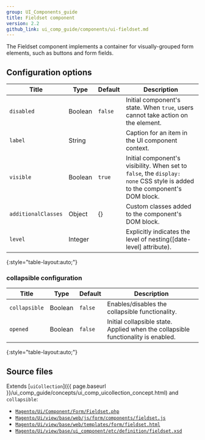 ```yaml
---
group: UI_Components_guide
title: Fieldset сomponent
version: 2.2
github_link: ui_comp_guide/components/ui-fieldset.md
---
```


The Fieldset component implements a container for visually-grouped form elements, such as buttons and form fields.

## Configuration options

| Title               | Type    | Default | Description                                                                                                               |
| ------------------- | ------- | ------- | ------------------------------------------------------------------------------------------------------------------------- |
| `disabled`          | Boolean | `false` | Initial component's state. When `true`, users cannot take action on the element.                                          |
| `label`             | String  |         | Caption for an item in the UI component context.                                                                          |
| `visible`           | Boolean | `true`  | Initial component's visibility. When set to `false`, the `display: none` CSS style is added to the component's DOM block. |
| `additionalClasses` | Object  | {}      | Custom classes added to the component's DOM block.                                                                        |
| `level`             | Integer |         | Explicitly indicates the level of nesting([date-level] attribute).                                                        |
{:style="table-layout:auto;"}

### collapsible configuration

| Title         | Type    | Default | Description                                                                       |
| ------------- | ------- | ------- | --------------------------------------------------------------------------------- |
| `collapsible` | Boolean | `false` | Enables/disables the collapsible functionality.                                   |
| `opened`      | Boolean | `false` | Initial collapsible state. Applied when the collapsible functionality is enabled. |
{:style="table-layout:auto;"}

## Source files

Extends [`uiCollection`]({{ page.baseurl }}/ui_comp_guide/concepts/ui_comp_uicollection_concept.html) and `collapsible`:

- [`Magento/Ui/Component/Form/Fieldset.php`](https://github.com/magento/magento2/blob/{{page.guide_version}}-develop/app/code/Magento/Ui/Component/Form/Fieldset.php)
- [`Magento/Ui/view/base/web/js/form/components/fieldset.js`](https://github.com/magento/magento2/blob/{{page.guide_version}}-develop/app/code/Magento/Ui/view/base/web/js/form/components/fieldset.js)
- [`Magento/Ui/view/base/web/templates/form/fieldset.html`](https://github.com/magento/magento2/blob/{{page.guide_version}}-develop/app/code/Magento/Ui/view/base/web/templates/form/fieldset.html) 
- [`Magento/Ui/view/base/ui_component/etc/definition/fieldset.xsd`](https://github.com/magento/magento2/blob/{{page.guide_version}}-develop/app/code/Magento/Ui/view/base/ui_component/etc/definition/fieldset.xsd)